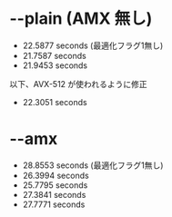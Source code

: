 # --plain (AMX 無し)

- 22.5877 seconds (最適化フラグ1無し)
- 21.7587 seconds
- 21.9453 seconds

以下、AVX-512 が使われるように修正

- 22.3051 seconds

# --amx

- 28.8553 seconds (最適化フラグ1無し)
- 26.3994 seconds
- 25.7795 seconds
- 27.3841 seconds
- 27.7771 seconds
